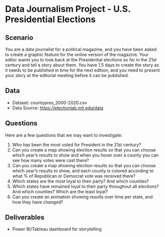 # Data Journalism Project - U.S. Presidential Elections

## Scenario
You are a data journalist for a political magazine, and you have been asked to create a
graphic feature for the online version of the magazine. Your editor wants you to look
back at the Presidential elections so far in the 21st century and tell a story about them.
You have 1.5 days to create the story as it needs to be published in time for the next
edition, and you need to present your story at the editorial meeting before it can be
published.

## Data
  - Dataset: countypres_2000-2020.csv
  - Data Source: https://electionlab.mit.edu/data

## Questions
Here are a few questions that we may want to investigate:
1. Who has been the most voted for President in the 21st century?
2. Can you create a map showing election results so that you can choose which
year’s results to show and when you hover over a county you
can see how many votes were cast there?
3. Can you create a map showing election results so that you can choose which
year’s results to show, and each county is colored according to
what % of Republican or Democrat vote was received there?
4. Which states are the most loyal to their party? And which counties?
5. Which states have remained loyal to their party throughout all elections? And
which counties? Which are the least loyal?
6. Can you create an animation showing results over time per state, and how they
have changed?

## Deliverables
  - Power BI/Tableau dashboard for storytelling
